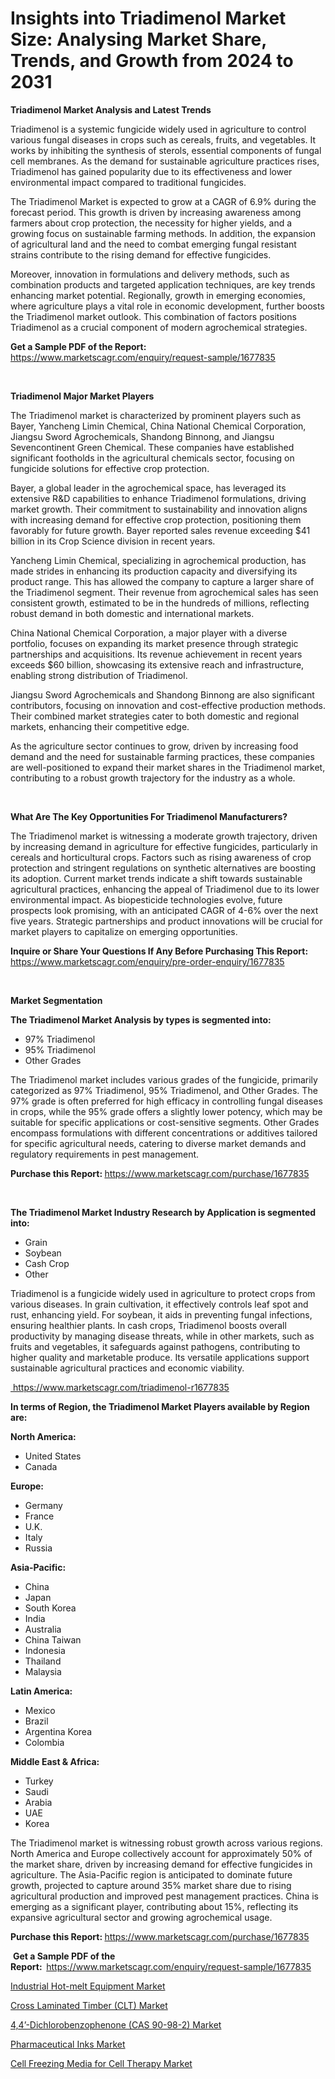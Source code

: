 <p><h1>Insights into Triadimenol Market Size: Analysing Market Share, Trends, and Growth from 2024 to 2031</h1></p><p><strong>Triadimenol Market Analysis and Latest Trends</strong></p>
<p><p>Triadimenol is a systemic fungicide widely used in agriculture to control various fungal diseases in crops such as cereals, fruits, and vegetables. It works by inhibiting the synthesis of sterols, essential components of fungal cell membranes. As the demand for sustainable agriculture practices rises, Triadimenol has gained popularity due to its effectiveness and lower environmental impact compared to traditional fungicides.</p><p>The Triadimenol Market is expected to grow at a CAGR of 6.9% during the forecast period. This growth is driven by increasing awareness among farmers about crop protection, the necessity for higher yields, and a growing focus on sustainable farming methods. In addition, the expansion of agricultural land and the need to combat emerging fungal resistant strains contribute to the rising demand for effective fungicides. </p><p>Moreover, innovation in formulations and delivery methods, such as combination products and targeted application techniques, are key trends enhancing market potential. Regionally, growth in emerging economies, where agriculture plays a vital role in economic development, further boosts the Triadimenol market outlook. This combination of factors positions Triadimenol as a crucial component of modern agrochemical strategies.</p></p>
<p><strong>Get a Sample PDF of the Report:&nbsp;</strong> <a href="https://www.marketscagr.com/enquiry/request-sample/1677835?utm_campaign=1267&utm_medium=2&utm_source=Github&utm_content=ia&utm_term=14102024&utm_id=triadimenol">https://www.marketscagr.com/enquiry/request-sample/1677835</a></p>
<p>&nbsp;</p>
<p><strong>Triadimenol Major Market Players</strong></p>
<p><p>The Triadimenol market is characterized by prominent players such as Bayer, Yancheng Limin Chemical, China National Chemical Corporation, Jiangsu Sword Agrochemicals, Shandong Binnong, and Jiangsu Sevencontinent Green Chemical. These companies have established significant footholds in the agricultural chemicals sector, focusing on fungicide solutions for effective crop protection.</p><p>Bayer, a global leader in the agrochemical space, has leveraged its extensive R&D capabilities to enhance Triadimenol formulations, driving market growth. Their commitment to sustainability and innovation aligns with increasing demand for effective crop protection, positioning them favorably for future growth. Bayer reported sales revenue exceeding $41 billion in its Crop Science division in recent years.</p><p>Yancheng Limin Chemical, specializing in agrochemical production, has made strides in enhancing its production capacity and diversifying its product range. This has allowed the company to capture a larger share of the Triadimenol segment. Their revenue from agrochemical sales has seen consistent growth, estimated to be in the hundreds of millions, reflecting robust demand in both domestic and international markets.</p><p>China National Chemical Corporation, a major player with a diverse portfolio, focuses on expanding its market presence through strategic partnerships and acquisitions. Its revenue achievement in recent years exceeds $60 billion, showcasing its extensive reach and infrastructure, enabling strong distribution of Triadimenol.</p><p>Jiangsu Sword Agrochemicals and Shandong Binnong are also significant contributors, focusing on innovation and cost-effective production methods. Their combined market strategies cater to both domestic and regional markets, enhancing their competitive edge.</p><p>As the agriculture sector continues to grow, driven by increasing food demand and the need for sustainable farming practices, these companies are well-positioned to expand their market shares in the Triadimenol market, contributing to a robust growth trajectory for the industry as a whole.</p></p>
<p>&nbsp;</p>
<p><strong>What Are The Key Opportunities For Triadimenol Manufacturers?</strong></p>
<p><p>The Triadimenol market is witnessing a moderate growth trajectory, driven by increasing demand in agriculture for effective fungicides, particularly in cereals and horticultural crops. Factors such as rising awareness of crop protection and stringent regulations on synthetic alternatives are boosting its adoption. Current market trends indicate a shift towards sustainable agricultural practices, enhancing the appeal of Triadimenol due to its lower environmental impact. As biopesticide technologies evolve, future prospects look promising, with an anticipated CAGR of 4-6% over the next five years. Strategic partnerships and product innovations will be crucial for market players to capitalize on emerging opportunities.</p></p>
<p><strong>Inquire or Share Your Questions If Any Before Purchasing This Report:</strong> <a href="https://www.marketscagr.com/enquiry/pre-order-enquiry/1677835?utm_campaign=1267&utm_medium=2&utm_source=Github&utm_content=ia&utm_term=14102024&utm_id=triadimenol">https://www.marketscagr.com/enquiry/pre-order-enquiry/1677835</a></p>
<p>&nbsp;</p>
<p><strong>Market Segmentation</strong></p>
<p><strong>The Triadimenol Market Analysis by types is segmented into:</strong></p>
<p><ul><li>97% Triadimenol</li><li>95% Triadimenol</li><li>Other Grades</li></ul></p>
<p><p>The Triadimenol market includes various grades of the fungicide, primarily categorized as 97% Triadimenol, 95% Triadimenol, and Other Grades. The 97% grade is often preferred for high efficacy in controlling fungal diseases in crops, while the 95% grade offers a slightly lower potency, which may be suitable for specific applications or cost-sensitive segments. Other Grades encompass formulations with different concentrations or additives tailored for specific agricultural needs, catering to diverse market demands and regulatory requirements in pest management.</p></p>
<p><strong>Purchase this Report:&nbsp;</strong><a href="https://www.marketscagr.com/purchase/1677835?utm_campaign=1267&utm_medium=2&utm_source=Github&utm_content=ia&utm_term=14102024&utm_id=triadimenol">https://www.marketscagr.com/purchase/1677835</a></p>
<p>&nbsp;</p>
<p><strong>The Triadimenol Market Industry Research by Application is segmented into:</strong></p>
<p><ul><li>Grain</li><li>Soybean</li><li>Cash Crop</li><li>Other</li></ul></p>
<p><p>Triadimenol is a fungicide widely used in agriculture to protect crops from various diseases. In grain cultivation, it effectively controls leaf spot and rust, enhancing yield. For soybean, it aids in preventing fungal infections, ensuring healthier plants. In cash crops, Triadimenol boosts overall productivity by managing disease threats, while in other markets, such as fruits and vegetables, it safeguards against pathogens, contributing to higher quality and marketable produce. Its versatile applications support sustainable agricultural practices and economic viability.</p></p>
<p><a href="https://www.marketscagr.com/triadimenol-r1677835?utm_campaign=1267&utm_medium=2&utm_source=Github&utm_content=ia&utm_term=14102024&utm_id=triadimenol">&nbsp;https://www.marketscagr.com/triadimenol-r1677835</a></p>
<p><strong>In terms of Region, the Triadimenol Market Players available by Region are:</strong></p>
<p>
    <p> <strong> North America: </strong>
        <ul>
            <li>United States</li>
            <li>Canada</li>
        </ul>
        </p> 
    <p> <strong> Europe: </strong>
        <ul>
            <li>Germany</li>
            <li>France</li>
            <li>U.K.</li>
            <li>Italy</li>
            <li>Russia</li>
        </ul>
        </p> 
    <p> <strong> Asia-Pacific: </strong>
        <ul>
            <li>China</li>
            <li>Japan</li>
            <li>South Korea</li>
            <li>India</li>
            <li>Australia</li>
            <li>China Taiwan</li>
            <li>Indonesia</li>
            <li>Thailand</li>
            <li>Malaysia</li>
        </ul>
        </p> 
    <p> <strong> Latin America: </strong>
        <ul>
            <li>Mexico</li>
            <li>Brazil</li>
            <li>Argentina Korea</li>
            <li>Colombia</li>
        </ul>
        </p> 
    <p> <strong> Middle East & Africa: </strong>
        <ul>
            <li>Turkey</li>
            <li>Saudi</li>
            <li>Arabia</li>
            <li>UAE</li>
            <li>Korea</li>
        </ul>
    </p>
    </p>
<p><p>The Triadimenol market is witnessing robust growth across various regions. North America and Europe collectively account for approximately 50% of the market share, driven by increasing demand for effective fungicides in agriculture. The Asia-Pacific region is anticipated to dominate future growth, projected to capture around 35% market share due to rising agricultural production and improved pest management practices. China is emerging as a significant player, contributing about 15%, reflecting its expansive agricultural sector and growing agrochemical usage.</p></p>
<p><strong>Purchase this Report: </strong><a href="https://www.marketscagr.com/purchase/1677835?utm_campaign=1267&utm_medium=2&utm_source=Github&utm_content=ia&utm_term=14102024&utm_id=triadimenol">https://www.marketscagr.com/purchase/1677835</a></p>
<p>&nbsp;<strong>Get a Sample PDF of the Report:&nbsp;&nbsp;</strong><a href="https://www.marketscagr.com/enquiry/request-sample/1677835?utm_campaign=1267&utm_medium=2&utm_source=Github&utm_content=ia&utm_term=14102024&utm_id=triadimenol">https://www.marketscagr.com/enquiry/request-sample/1677835</a></p>
<p><strong></strong></p>
<p><p><a href="https://www.linkedin.com/pulse/industrial-hot-melt-equipment-market-global-trends-forecast-sco9f?utm_campaign=1267&utm_medium=2&utm_source=Github&utm_content=ia&utm_term=14102024&utm_id=triadimenol">Industrial Hot-melt Equipment Market</a></p><p><a href="https://www.linkedin.com/pulse/cross-laminated-timber-clt-market-forecasts-trends-impact-analysis-je34f?utm_campaign=1267&utm_medium=2&utm_source=Github&utm_content=ia&utm_term=14102024&utm_id=triadimenol">Cross Laminated Timber (CLT) Market</a></p><p><a href="https://www.linkedin.com/pulse/44-dichlorobenzophenone-cas-90-98-2-industry-sector-market-dynamics-8k5wf?utm_campaign=1267&utm_medium=2&utm_source=Github&utm_content=ia&utm_term=14102024&utm_id=triadimenol">4,4’-Dichlorobenzophenone (CAS 90-98-2) Market</a></p><p><a href="https://www.linkedin.com/pulse/pharmaceutical-inks-market-forecast-global-trends-analysis-fm3cf?utm_campaign=1267&utm_medium=2&utm_source=Github&utm_content=ia&utm_term=14102024&utm_id=triadimenol">Pharmaceutical Inks Market</a></p><p><a href="https://www.linkedin.com/pulse/global-cell-freezing-media-therapy-market-landscape-future-eq3zf?utm_campaign=1267&utm_medium=2&utm_source=Github&utm_content=ia&utm_term=14102024&utm_id=triadimenol">Cell Freezing Media for Cell Therapy Market</a></p></p>